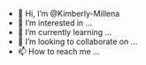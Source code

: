 - 👋 Hi, I’m @Kimberly-Millena
- 👀 I’m interested in ...
- 🌱 I’m currently learning ...
- 💞️ I’m looking to collaborate on ...
- 📫 How to reach me ...

<!---
Kimberly-Millena/Kimberly-Millena is a ✨ special ✨ repository because its `README.md` (this file) appears on your GitHub profile.
You can click the Preview link to take a look at your changes.
--->
